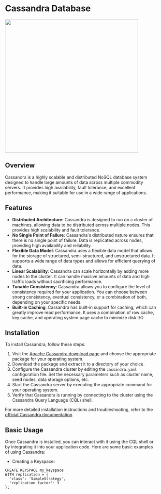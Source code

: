 # Cassandra Database
<img src="https://brandslogos.com/wp-content/uploads/thumbs/cassandra-logo-vector.svg" width=440>

## Overview
Cassandra is a highly scalable and distributed NoSQL database system designed to handle large amounts of data across multiple commodity servers. It provides high availability, fault tolerance, and excellent performance, making it suitable for use in a wide range of applications.

## Features
- **Distributed Architecture**: Cassandra is designed to run on a cluster of machines, allowing data to be distributed across multiple nodes. This provides high scalability and fault tolerance.
- **No Single Point of Failure**: Cassandra's distributed nature ensures that there is no single point of failure. Data is replicated across nodes, providing high availability and reliability.
- **Flexible Data Model**: Cassandra uses a flexible data model that allows for the storage of structured, semi-structured, and unstructured data. It supports a wide range of data types and allows for efficient querying of data.
- **Linear Scalability**: Cassandra can scale horizontally by adding more nodes to the cluster. It can handle massive amounts of data and high traffic loads without sacrificing performance.
- **Tunable Consistency**: Cassandra allows you to configure the level of consistency required for your application. You can choose between strong consistency, eventual consistency, or a combination of both, depending on your specific needs.
- **Built-in Caching**: Cassandra has built-in support for caching, which can greatly improve read performance. It uses a combination of row cache, key cache, and operating system page cache to minimize disk I/O.

## Installation
To install Cassandra, follow these steps:

1. Visit the [Apache Cassandra download page](http://cassandra.apache.org/download) and choose the appropriate package for your operating system.
2. Download the package and extract it to a directory of your choice.
3. Configure the Cassandra cluster by editing the `cassandra.yaml` configuration file. Set the necessary parameters such as cluster name, seed nodes, data storage options, etc.
4. Start the Cassandra server by executing the appropriate command for your operating system.
5. Verify that Cassandra is running by connecting to the cluster using the Cassandra Query Language (CQL) shell.

For more detailed installation instructions and troubleshooting, refer to the [official Cassandra documentation](http://cassandra.apache.org/doc/latest).

## Basic Usage
Once Cassandra is installed, you can interact with it using the CQL shell or by integrating it into your application code. Here are some basic examples of using Cassandra:

- Creating a Keyspace:
```cql
CREATE KEYSPACE my_keyspace
WITH replication = {
  'class': 'SimpleStrategy',
  'replication_factor': 3
};
